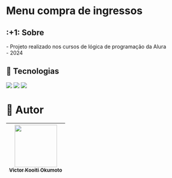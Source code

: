 <h1>Menu compra de ingressos</h1>

<h2> :+1: Sobre</h2>
<p> 
  - Projeto realizado nos cursos de lógica de programação da Alura <br>
  - 2024
</p>

## :nail_care: Tecnologias
<div>
	<img src="https://img.shields.io/badge/html5-%23E34F26.svg?style=for-the-badge&logo=html5&logoColor=white">
	<img src="https://img.shields.io/badge/css3-%231572B6.svg?style=for-the-badge&logo=css3&logoColor=white">
	<img src="https://img.shields.io/badge/javascript-%23323330.svg?style=for-the-badge&logo=javascript&logoColor=%23F7DF1E">
</div>

# :information_desk_person: Autor

| [<img loading="lazy" src="https://github.com/Vkokumoto/sorteador-numeros/assets/144072881/c45bef4f-1b59-47e5-9fde-3068811e6240" width=115><br><sub>Victor Kooiti Okumoto</sub>](https://github.com/Vkokumoto)
| :---: |
